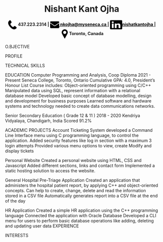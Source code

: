<h1 style = font-size: "50px" align="center"> Nishant Kant Ojha</h1>
<h4 align="center"><img align="center" src="Img/phone.png" height="30" width="30" /> 437.223.2314 | <a href="mailto:nkojha@myseneca.ca" target="blank" style="color: black"><img align="center" src="Img/email.png" alt="email" height="30" width="30"  /> nkojha@myseneca.ca </a> | <a href="https://www.linkedin.com/in/nishantkantojha/" target="blank" style="color: black"><img align="center" src="Img/linkedin.svg" alt="linkedin" height="30" width="40" />nishatkantojha </a>| <img align="center" src="Img/address.png" height="30" width="30" />Toronto, Canada</h4>
O.BJECTIVE

PROFILE

TECHNICAL SKILLS

EDUCATION
Computer Programming and Analysis, Coop Diploma 2021 - Present
Seneca College, Toronto, Ontario
Cumulative GPA: 4.0, President’s Honour List
Course includes:
Object-oriented programming using C/C++
Manipulated data using SQL, represent information with a relational database model
Developed basic concept of database modelling, design and development for business purposes
Learned software and hardware systems and technology needed to create data communications networks.

Senior Secondary Education ( Grade 12 & 11 ) 2018 - 2020
Kendriya Vidyalaya, Chandigarh, India
Scored 91.2%

ACADEMIC PROJECTS
Account Ticketing System
developed a Command Line Interface menu using C programming language, to control the application.
Added security features like log in section with a maximum 3 login attempts
Provided various menu options to view, create Modify and display tickets

Personal Website
Created a personal website using HTML, CSS and Javascript
Added different sections, links and contact form
Implemented a static hosting solution to access the website.

General Hospital Pre-Triage Application
Created an application that administers the hospital patient report, by applying C++ and object-oriented concepts.
Can help to create, change, delete and read the information stored in a CSV file
Automatically generates report into a CSV file at the end of the day

HR Application
Created a simple HR application using the C++ programming language
Connected the application with Oracle Database
Developed a CLI menu for users to perform basic database operations like adding, deleting and updating user data
EXPERIENCE

INTERESTS
